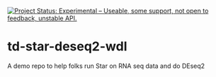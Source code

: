 [![Project Status: Experimental – Useable, some support, not open to feedback, unstable API.](https://getwilds.org/badges/badges/experimental.svg)](https://getwilds.org/badges/#experimental)
# td-star-deseq2-wdl
A demo repo to help folks run Star on RNA seq data and do DEseq2
